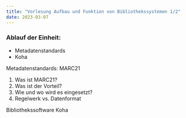 ```yaml
---
title: "Vorlesung Aufbau und Funktion von Bibliothekssystemen 1/2"
date: 2023-03-07
---
```


### Ablauf der Einheit:
-	Metadatenstandards
-	Koha


Metadatenstandards: MARC21
1. Was ist MARC21?
2. Was ist der Vorteil?
3. Wie und wo wird es eingesetzt?
4. Regelwerk vs. Datenformat

Bibliothekssoftware Koha
